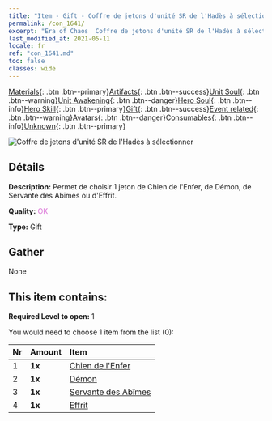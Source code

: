 ```yaml
---
title: "Item - Gift - Coffre de jetons d'unité SR de l'Hadès à sélectionner"
permalink: /con_1641/
excerpt: "Era of Chaos  Coffre de jetons d'unité SR de l'Hadès à sélectionner"
last_modified_at: 2021-05-11
locale: fr
ref: "con_1641.md"
toc: false
classes: wide
---
```

 [Materials](/ItemsFR/){: .btn .btn--primary}[Artifacts](/ItemsFR/Artifacts/){: .btn .btn--success}[Unit Soul](/ItemsFR/UnitSoul/){: .btn .btn--warning}[Unit Awakening](/ItemsFR/UnitAwakening/){: .btn .btn--danger}[Hero Soul](/ItemsFR/HeroSoul/){: .btn .btn--info}[Hero Skill](/ItemsFR/HeroSkill/){: .btn .btn--primary}[Gift](/ItemsFR/Gift/){: .btn .btn--success}[Event related](/ItemsFR/Events/){: .btn .btn--warning}[Avatars](/ItemsFR/Avatars/){: .btn .btn--danger}[Consumables](/ItemsFR/Consumables/){: .btn .btn--info}[Unknown](/ItemsFR/Unknown/){: .btn .btn--primary}

 ![Coffre de jetons d'unité SR de l'Hadès à sélectionner](/images/t/i_907257.png)

## Détails
 **Description:** Permet de choisir 1 jeton de Chien de l'Enfer, de Démon, de Servante des Abîmes ou d'Effrit.

 **Quality:** <span style="color: #DA70D6">OK</span>

 **Type:** Gift

## Gather

  None

## This item contains:

 **Required Level to open:** 1

 You would need to choose 1 item from the list (0):

  | Nr | Amount |     Item    |
  |:---|:-------|:------------|
  | 1 |  **1x** | [Chien de l'Enfer](/ItemsFR/unt_228/) |  | 
  | 2 |  **1x** | [Démon](/ItemsFR/unt_229/) |  | 
  | 3 |  **1x** | [Servante des Abîmes](/ItemsFR/unt_230/) |  | 
  | 4 |  **1x** | [Effrit](/ItemsFR/unt_231/) |  | 
